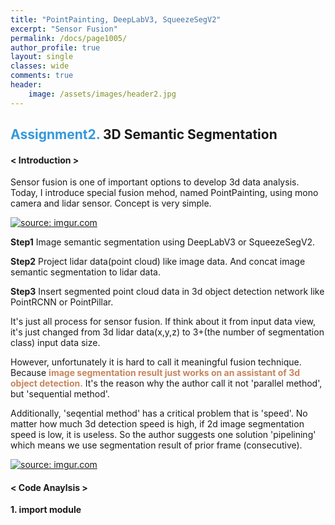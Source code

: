 ```yaml
---
title: "PointPainting, DeepLabV3, SqueezeSegV2"
excerpt: "Sensor Fusion"
permalink: /docs/page1005/
author_profile: true
layout: single
classes: wide
comments: true
header:
    image: /assets/images/header2.jpg
---
```

## <span style="color:#3498DB">Assignment2.</span> 3D Semantic Segmentation

#### < Introduction >

Sensor fusion is one of important options to develop 3d data analysis. Today, I introduce special fusion mehod, named PointPainting, using mono camera and lidar sensor. Concept is very simple.

<a href="https://imgur.com/ET3IX3J"><img src="https://i.imgur.com/ET3IX3J.png" title="source: imgur.com" /></a>

**Step1** Image semantic segmentation using DeepLabV3 or SqueezeSegV2.

**Step2** Project lidar data(point cloud) like image data. And concat image semantic segmentation to lidar data.

**Step3** Insert segmented point cloud data in 3d object detection network like PointRCNN or PointPillar.

It's just all process for sensor fusion. If think about it from input data view, it's just changed from 3d lidar data(x,y,z) to 3+(the number of segmentation class) input data size.

However, unfortunately it is hard to call it meaningful fusion technique. Because **<span style="color:#C7855C">image segmentation result just works on an assistant of 3d object detection.</span>** It's the reason why the author call it not 'parallel method', but 'sequential method'.

Additionally, 'seqential method' has a critical problem that is 'speed'. No matter how much 3d detection speed is high, if 2d image segmentation speed is low, it is useless. So the author suggests one solution 'pipelining' which means we use segmentation result of prior frame (consecutive).

<a href="https://imgur.com/g3BoY9m"><img src="https://i.imgur.com/g3BoY9m.png" title="source: imgur.com" /></a>


#### < Code Anaylsis >

**1. import module**


#### <DeepLabV3>


#### <SqueezeSegV2>